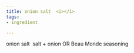 ```yaml
---
title: onion salt  <i></i>
tags:
- ingredient

---
```

onion salt  salt + onion OR Beau Monde seasoning
